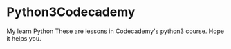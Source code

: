 # Python3Codecademy
My learn Python
These are lessons in Codecademy's python3 course. Hope it helps you.
